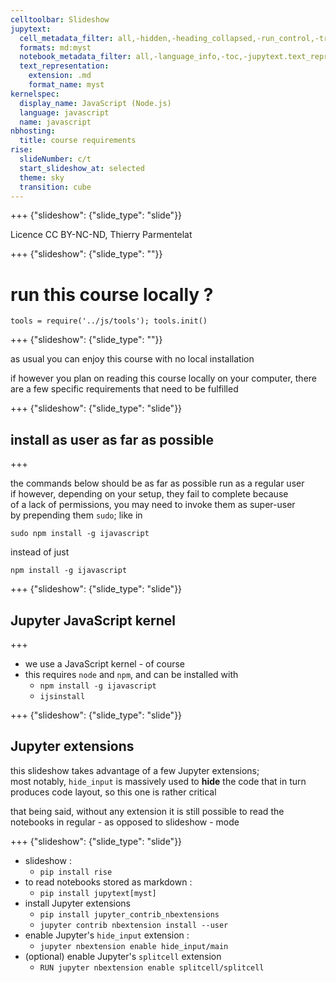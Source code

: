 ```yaml
---
celltoolbar: Slideshow
jupytext:
  cell_metadata_filter: all,-hidden,-heading_collapsed,-run_control,-trusted
  formats: md:myst
  notebook_metadata_filter: all,-language_info,-toc,-jupytext.text_representation.jupytext_version,-jupytext.text_representation.format_version
  text_representation:
    extension: .md
    format_name: myst
kernelspec:
  display_name: JavaScript (Node.js)
  language: javascript
  name: javascript
nbhosting:
  title: course requirements
rise:
  slideNumber: c/t
  start_slideshow_at: selected
  theme: sky
  transition: cube
---
```


+++ {"slideshow": {"slide_type": "slide"}}

Licence CC BY-NC-ND, Thierry Parmentelat

+++ {"slideshow": {"slide_type": ""}}

# run this course locally ?

```{code-cell}
tools = require('../js/tools'); tools.init()
```

+++ {"slideshow": {"slide_type": ""}}

as usual you can enjoy this course with no local installation

if however you plan on reading this course locally on your computer, there are a few specific requirements that need to be fulfilled

+++ {"slideshow": {"slide_type": "slide"}}

## install as user as far as possible

+++

the commands below should be as far as possible run as a regular user  
if however, depending on your setup, they fail to complete because  
of a lack of permissions, you may need to invoke them as super-user  
by prepending them `sudo`; like in 
```
sudo npm install -g ijavascript
``` 
instead of just
```
npm install -g ijavascript
```

+++ {"slideshow": {"slide_type": "slide"}}

## Jupyter JavaScript kernel

+++

* we use a JavaScript kernel - of course
* this requires `node` and `npm`, and can be installed with
  * `npm install -g ijavascript`
  * `ijsinstall`

+++ {"slideshow": {"slide_type": "slide"}}

## Jupyter extensions

this slideshow takes advantage of a few Jupyter extensions;  
most notably, `hide_input` is massively used to **hide** 
the code that in turn produces code layout, so this one is rather critical

that being said, without any extension it is still possible to read the notebooks in regular - as opposed to slideshow - mode

+++ {"slideshow": {"slide_type": "slide"}}

* slideshow :
  * `pip install rise`  
* to read notebooks stored as markdown :  
  * `pip install jupytext[myst]`
* install Jupyter extensions
  * `pip install jupyter_contrib_nbextensions`  
  * `jupyter contrib nbextension install --user`   
* enable Jupyter's `hide_input` extension :  
  * `jupyter nbextension enable hide_input/main`
* (optional) enable Jupyter's `splitcell` extension  
  * `RUN jupyter nbextension enable splitcell/splitcell`
